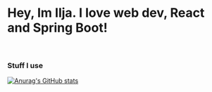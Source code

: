 
<h1>Hey, Im Ilja. I love web dev, React and Spring Boot!</h1>
<br/>
<h3>Stuff I use</h3>

[![Anurag's GitHub stats](https://github-readme-stats.vercel.app/api?username=IljaZa)](https://github.com/anuraghazra/github-readme-stats)
